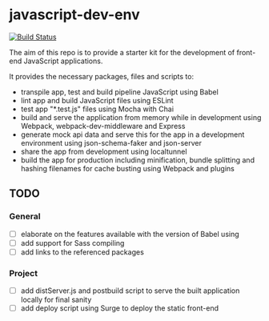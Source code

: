 # javascript-dev-env
[![Build Status](https://travis-ci.org/reubenberghan/javascript-dev-env.svg?branch=master)](https://travis-ci.org/reubenberghan/javascript-js-dev-env)

The aim of this repo is to provide a starter kit for the development of front-end JavaScript applications.

It provides the necessary packages, files and scripts to:
- transpile app, test and build pipeline JavaScript using Babel 
- lint app and build JavaScript files using ESLint
- test app "*.test.js" files using Mocha with Chai
- build and serve the application from memory while in development using Webpack, webpack-dev-middleware and Express
- generate mock api data and serve this for the app in a development environment using json-schema-faker and json-server
- share the app from development using localtunnel
- build the app for production including minification, bundle splitting and hashing filenames for cache busting using Webpack and plugins

## TODO
### General
- [ ] elaborate on the features available with the version of Babel using
- [ ] add support for Sass compiling
- [ ] add links to the referenced packages

### Project
- [ ] add distServer.js and postbuild script to serve the built application locally for final sanity
- [ ] add deploy script using Surge to deploy the static front-end
